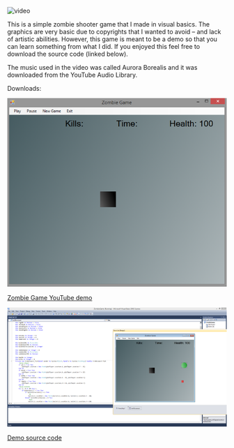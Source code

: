 ![video](https://www.youtube.com/watch?v=KC9zrgMt1FA)

This is a simple zombie shooter game that I made in visual basics. The graphics
are very basic due to copyrights that I wanted to avoid – and lack of artistic
abilities. However, this game is meant to be a demo so that you can learn
something from what I did. If you enjoyed this feel free to download the source
code (linked below).

The music used in the video was called Aurora Borealis and it was downloaded
from the YouTube Audio Library.

Downloads:

![A screenshot of a computer Description generated with very high confidence](media/d3f05acc1973ea938920407511c28bff.png)

[Zombie Game YouTube demo](http://jrtechs.net/download/214/)

![A screenshot of a computer Description generated with very high confidence](media/09d34d523359111041accf89c82fd6c2.png)

[Demo source code](http://jrtechs.net/download/211/)
